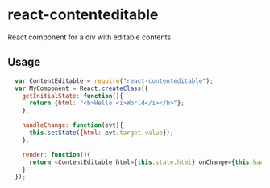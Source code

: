react-contenteditable
=====================

React component for a div with editable contents

## Usage
```javascript
  var ContentEditable = require("react-contenteditable");
  var MyComponent = React.createClass({
    getInitialState: function(){
      return {html: "<b>Hello <i>World</i></b>"};
    },

    handleChange: function(evt){
      this.setState({html: evt.target.value});
    },

    render: function(){
      return <ContentEditable html={this.state.html} onChange={this.handleChange}/>
    }
  });
```
